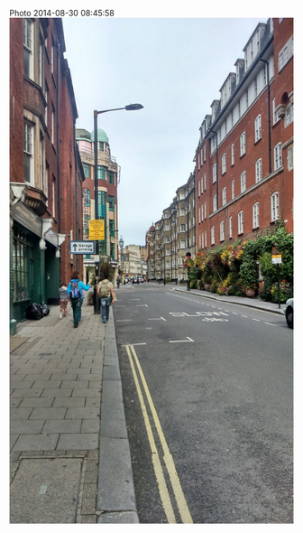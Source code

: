 <!--
title: Photo 2014-08-30 08:45:58
date: Sat Aug 30 2014 09:45:58 GMT+0100 (British Summer Time)
tags: en,route,matinee,london,theatre
-->
Photo 2014-08-30 08:45:58
![](96157400067-0.jpg)
